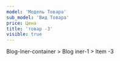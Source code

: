 ```yaml
---
model: 'Модель Товара'
sub_model: 'Вид Товара'
price: Цена
title: 'товар -3'
visible: true
---
```


Blog-Iner-container > Blog iner-1 > Item -3

